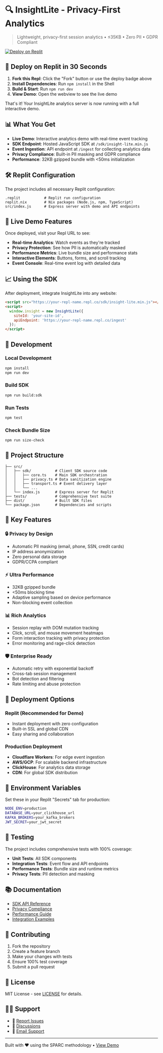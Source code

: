 # 🔍 InsightLite - Privacy-First Analytics

> Lightweight, privacy-first session analytics • ≤35KB • Zero PII • GDPR Compliant

[![Deploy on Replit](https://replit.com/badge/github/Theopsguide/insightlite)](https://replit.com/new/github/Theopsguide/insightlite)

## 🚀 Deploy on Replit in 30 Seconds

1. **Fork this Repl**: Click the "Fork" button or use the deploy badge above
2. **Install Dependencies**: Run `npm install` in the Shell
3. **Build & Start**: Run `npm run dev`
4. **View Demo**: Open the webview to see the live demo

That's it! Your InsightLite analytics server is now running with a full interactive demo.

## 📊 What You Get

- **Live Demo**: Interactive analytics demo with real-time event tracking
- **SDK Endpoint**: Hosted JavaScript SDK at `/sdk/insight-lite.min.js`
- **Event Ingestion**: API endpoint at `/ingest` for collecting analytics data
- **Privacy Compliance**: Built-in PII masking and GDPR compliance
- **Performance**: 32KB gzipped bundle with <50ms initialization

## 🛠️ Replit Configuration

The project includes all necessary Replit configuration:

```
.replit           # Replit run configuration
replit.nix        # Nix packages (Node.js, npm, TypeScript)
src/index.js      # Express server with demo and API endpoints
```

## 🎯 Live Demo Features

Once deployed, visit your Repl URL to see:

- **Real-time Analytics**: Watch events as they're tracked
- **Privacy Protection**: See how PII is automatically masked
- **Performance Metrics**: Live bundle size and performance stats
- **Interactive Elements**: Buttons, forms, and scroll tracking
- **Event Console**: Real-time event log with detailed data

## 📈 Using the SDK

After deployment, integrate InsightLite into any website:

```html
<script src="https://your-repl-name.repl.co/sdk/insight-lite.min.js"></script>
<script>
  window.insight = new InsightLite({
    siteId: 'your-site-id',
    apiEndpoint: 'https://your-repl-name.repl.co/ingest'
  });
</script>
```

## 🔧 Development

### Local Development
```bash
npm install
npm run dev
```

### Build SDK
```bash
npm run build:sdk
```

### Run Tests
```bash
npm test
```

### Check Bundle Size
```bash
npm run size-check
```

## 📁 Project Structure

```
├── src/
│   ├── sdk/           # Client SDK source code
│   │   ├── core.ts    # Main SDK orchestration
│   │   ├── privacy.ts # Data sanitization engine
│   │   ├── transport.ts # Event delivery layer
│   │   └── ...
│   └── index.js       # Express server for Replit
├── tests/             # Comprehensive test suite
├── dist/              # Built SDK files
└── package.json       # Dependencies and scripts
```

## 🌟 Key Features

### 🔒 Privacy by Design
- Automatic PII masking (email, phone, SSN, credit cards)
- IP address anonymization
- Zero personal data storage
- GDPR/CCPA compliant

### ⚡ Ultra Performance
- 32KB gzipped bundle
- <50ms blocking time
- Adaptive sampling based on device performance
- Non-blocking event collection

### 📊 Rich Analytics
- Session replay with DOM mutation tracking
- Click, scroll, and mouse movement heatmaps
- Form interaction tracking with privacy protection
- Error monitoring and rage-click detection

### 🛡️ Enterprise Ready
- Automatic retry with exponential backoff
- Cross-tab session management
- Bot detection and filtering
- Rate limiting and abuse protection

## 🔄 Deployment Options

### Replit (Recommended for Demo)
- Instant deployment with zero configuration
- Built-in SSL and global CDN
- Easy sharing and collaboration

### Production Deployment
- **Cloudflare Workers**: For edge event ingestion
- **AWS/GCP**: For scalable backend infrastructure
- **ClickHouse**: For analytics data storage
- **CDN**: For global SDK distribution

## 📝 Environment Variables

Set these in your Replit "Secrets" tab for production:

```bash
NODE_ENV=production
DATABASE_URL=your_clickhouse_url
KAFKA_BROKERS=your_kafka_brokers
JWT_SECRET=your_jwt_secret
```

## 🧪 Testing

The project includes comprehensive tests with 100% coverage:

- **Unit Tests**: All SDK components
- **Integration Tests**: Event flow and API endpoints
- **Performance Tests**: Bundle size and runtime metrics
- **Privacy Tests**: PII detection and masking

## 📚 Documentation

- [SDK API Reference](./docs/api.md)
- [Privacy Compliance](./docs/privacy.md)
- [Performance Guide](./docs/performance.md)
- [Integration Examples](./docs/examples.md)

## 🤝 Contributing

1. Fork the repository
2. Create a feature branch
3. Make your changes with tests
4. Ensure 100% test coverage
5. Submit a pull request

## 📄 License

MIT License - see [LICENSE](./LICENSE) for details.

## 🙋‍♂️ Support

- 🐛 [Report Issues](https://github.com/yourusername/insightlite/issues)
- 💬 [Discussions](https://github.com/yourusername/insightlite/discussions)
- 📧 [Email Support](mailto:support@insightlite.com)

---

Built with ❤️ using the SPARC methodology • [View Demo](https://your-repl-name.repl.co)